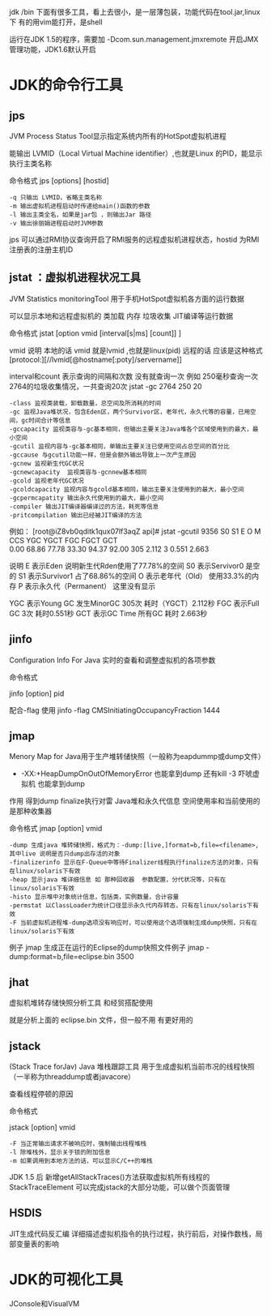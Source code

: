 
jdk /bin  下面有很多工具，看上去很小，是一层薄包装，功能代码在tool.jar,linux下  有的用vim能打开，是shell

运行在JDK 1.5的程序，需要加 -Dcom.sun.management.jmxremote  开启JMX管理功能，JDK1.6默认开启



# JDK的命令行工具

## jps 
JVM Process Status Tool显示指定系统内所有的HotSpot虚拟机进程

能输出 LVMID（Local Virtual Machine identifier）,也就是Linux 的PID，能显示执行主类名称


命令格式
jps [options] [hostid]

    -q 只输出 LVMID，省略主类名称
    -m 输出虚拟机进程启动时传递给main()函数的参数
    -l 输出主类全名，如果是jar包 ，则输出Jar 路径
    -v 输出徐丽娟进程启动时JVM参数

jps 可以通过RMI协议查询开启了RMI服务的远程虚拟机进程状态，hostid 为RMI注册表的注册主机ID

## jstat ：虚拟机进程状况工具  
JVM Statistics monitoringTool 用于手机HotSpot虚拟机各方面的运行数据

可以显示本地和远程虚拟机的  类加载 内存 垃圾收集 JIT编译等运行数据

命令格式
jstat [option vmid [interval[s|ms] [count]] ]

vmid 说明
本地的话  vmid 就是lvmid ,也就是linux(pid)
远程的话
应该是这种格式
[protocol:][//lvmid[@hostname[:poty]/servername]]

interval和count 表示查询的间隔和次数 没有就查询一次
例如  250毫秒查询一次2764的垃圾收集情况，一共查询20次
jstat -gc 2764 250 20

    -class 监视类装载，卸载数量，总空间及所消耗的时间
    -gc 监视Java堆状况，包含Eden区，两个Survivor区，老年代，永久代等的容量，已用空间，gc时间合计等信息
    -gccapacity 监视类容与-gc基本相同，但输出主要关注Java堆各个区域使用到的最大，最小空间
    -gcutil 监视内容与-gc基本相同，单输出主要关注已使用空间占总空间的百分比
    -gccause 与gcutil功能一样，但是会额外输出导致上一次产生原因
    -gcnew 监视新生代GC状况
    -gcnewcapacity  监视类容与-gcnnew基本相同
    -gcold 监视老年代GC状况
    -gcoldcapacity 监视内容与gcold基本相同，输出主要关注使用到的最大，最小空间
    -gcpermcapatity 输出永久代使用到的最大，最小空间
    -compiler 输出JIT编译器编译过的方法，耗死等信息
    -pritcompilation 输出已经被JIT编译的方法


例如：
[root@iZ8vb0qditk1qux07lf3aqZ api]# jstat -gcutil 9356
  S0     S1     E      O      M     CCS    YGC     YGCT    FGC    FGCT     GCT   
  0.00  68.86  77.78  33.30  94.37  92.00    305    2.112     3    0.551    2.663 

  说明
  E 表示Eden   说明新生代Rden使用了77.78%的空间
  S0 表示Servivor0  是空的
  S1 表示Survivor1 占了68.86%的空间
  O 表示老年代（Old） 使用33.3%的内存
  P 表示永久代（Permanent） 这里没有显示

  YGC 表示Young GC 发生MinorGC 305次 耗时（YGCT）2.112秒
  FGC 表示Full GC 3次 耗时0.551秒
  GCT 表示GC Time 所有GC 耗时 2.663秒 

  ## jinfo
  Configuration Info For Java  实时的查看和调整虚拟机的各项参数

  命令格式

jinfo [option] pid

配合-flag 使用
jinfo -flag CMSInitiatingOccupancyFraction 1444


## jmap
Menory Map for Java用于生产堆转储快照（一般称为eapdummp或dump文件）

+ -XX:+HeapDumpOnOutOfMemoryError
也能拿到dump
还有kill -3 吓唬虚拟机  也能拿到dump

作用
得到dump  finalize执行对雷  Java堆和永久代信息 空间使用率和当前使用的是那种收集器


命令格式
jmap [option] vmid

    -dump 生成java 堆转储快照，格式为：-dump:[live,]format=b,file=<filename>,其中live 说明是否只dump出存活的对象
    -finalizerinfo 显示在F-Queue中等待Finalizer线程执行finalize方法的对象，只有在linux/solaris下有效
    -heap 显示java 堆详细信息 如 那种回收器  参数配置，分代状况等，只有在linux/solaris下有效
    -histo 显示堆中对象统计信息，包括类，实例数量，合计容量
    -permstat 以ClassLoader为统计口径显示永久代内存转态，只有在linux/solaris下有效
    -F 当前虚拟机进程堆-dump选项没有响应时，可以使用这个选项强制生成dump快照，只有在linux/solaris下有效



例子
jmap 生成正在运行的Eclipse的dump快照文件例子
jmap -dump:format=b,file=eclipse.bin 3500

## jhat
虚拟机堆转存储快照分析工具 和经贸搭配使用

就是分析上面的 eclipse.bin 文件，但一般不用 有更好用的


## jstack 
(Stack Trace forJav) Java 堆栈跟踪工具  用于生成虚拟机当前市况的线程快照（一半称为threaddump或者javacore） 

查看线程停顿的原因


命令格式

jstack [option] vmid

    -F 当正常输出请求不被响应时，强制输出线程堆栈
    -l 除堆栈外，显示关于锁的附加信息
    -m 如果调用到本地方法的话，可以显示C/C++的堆栈


JDK 1.5 后  新增getAllStackTraces()方法获取虚拟机所有线程的StackTraceElement  可以完成jstack的大部分功能，可以做个页面管理

## HSDIS
JIT生成代码反汇编
详细描述虚拟机指令的执行过程，执行前后，对操作数栈，局部变量表的影响


# JDK的可视化工具
JConsole和VisualVM